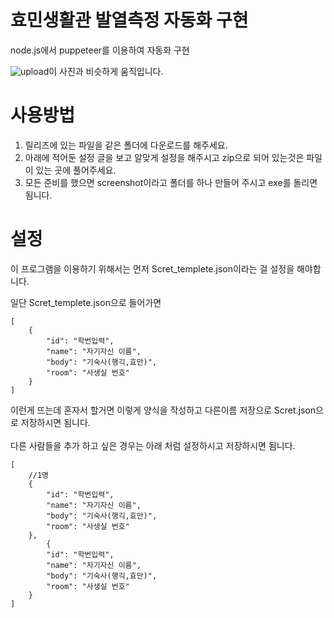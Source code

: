 # 효민생활관 발열측정 자동화 구현
node.js에서 puppeteer를 이용하여 자동화 구현

![upload](https://user-images.githubusercontent.com/87979171/129705819-ac96834c-f967-4bd2-a2c9-fe04f5fb10cb.gif)이 사진과 비슷하게 움직입니다.

# 사용방법
1. 릴리즈에 있는 파일을 같은 폴더에 다운로드를 해주세요.
2. 아래에 적어둔 설정 글을 보고 알맞게 설정을 해주시고 zip으로 되어 있는것은 파일이 있는 곳에 풀어주세요.
3. 모든 준비를 했으면 screenshot이라고 폴더를 하나 만들어 주시고 exe를 돌리면 됨니다.

# 설정
이 프로그램을 이용하기 위해서는 먼저 Scret_templete.json이라는 걸 설정을 해야합니다.

일단 Scret_templete.json으로 들어가면 
```
[ 
    {
        "id": "학번입력",
        "name": "자기자신 이름",
        "body": "기숙사(행긱,효만)",
        "room": "사생실 번호"
    }
]
```
이런게 뜨는데 혼자서 할거면 이렇게 양식을 작성하고 다른이름 저장으로 Scret.json으로 저장하시면 됨니다.<br>
<br>
다른 사람들을 추가 하고 싶은 경우는  아래 처럼 설정하시고 저장하시면 됨니다.
```
[ 
    //1명
    {
        "id": "학번입력",
        "name": "자기자신 이름",
        "body": "기숙사(행긱,효만)",
        "room": "사생실 번호"
    },
        {
        "id": "학번입력",
        "name": "자기자신 이름",
        "body": "기숙사(행긱,효만)",
        "room": "사생실 번호"
    }
]
```
